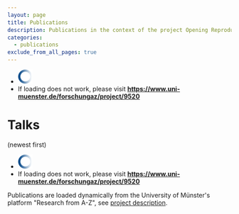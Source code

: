 ```yaml
---
layout: page
title: Publications
description: Publications in the context of the project Opening Reproducible Research (o2r)
categories:
  - publications
exclude_from_all_pages: true
---
```


<script type="text/javascript" src="{{ '/public/js/jquery.js' | absolute_url }}"></script><!-- //cdnjs.cloudflare.com/ajax/libs/jquery/3.1.0/jquery.js -->
<script type="text/javascript" src="{{ '/public/js/xml2json.min.js' | absolute_url }}"></script><!-- //cdnjs.cloudflare.com/ajax/libs/x2js/1.2.0/xml2json.min.js -->
<script type="text/javascript" src="{{ '/public/js/mustache.js' | absolute_url }}"></script><!-- //cdnjs.cloudflare.com/ajax/libs/mustache.js/2.2.1/mustache.js -->

<script type="text/javascript" src="{{ '/public/js/jquery.webui-popover.min.js' | absolute_url }}"></script><!-- //cdn.jsdelivr.net/jquery.webui-popover/2.1.15/jquery.webui-popover.min.js -->
<link rel="stylesheet" href="{{ '/public/css/jquery.webui-popover.min.css' | absolute_url }}"><!-- //cdn.jsdelivr.net/jquery.webui-popover/2.1.15/jquery.webui-popover.min.css -->

<script id="templatePublication" type="x-tmpl-mustache">
{% raw %}
<li>
    {{#hasBadge}}<img src="{{badge_url}}" alt="publication badge" class="publicationBadge"/>{{/hasBadge}}<strong><a href="{{crisURL}}" title="CRIS entry of publication">{{title}}</a></strong>{{subtitle}}
    <i>{{ authors }}</i>
    <br />
    <i class="editor">{{publicationType}} {{journalName}} {{editor}}</i><i class="editor"> {{seriesTitle}} {{venue}} {{publicationYear}}</i>
    {{#hasISBN}}ISBN:&nbsp;{{isbn}};{{/hasISBN}}
    {{#hasDoi}}<strong>doi:&nbsp;<a href="https://doi.org/{{doi}}">{{doi}}</a></strong>;{{/hasDoi}}
    {{#hasURL}}<br><a href="{{url}}">{{url}}</a>{{/hasURL}}
</li>
{% endraw %}
</script>

<script id="templateTalk" type="x-tmpl-mustache">
{% raw %}
<li>
    <a href="#" class="show-pop" title="Abstract" data-placement="bottom" data-content="{{abstract}}"><strong>{{title}}</strong></a> by <i>{{speakers}}</i>
    <br />
    Presented at <a href="{{eventUrl}}" title="event URL">{{event}}</a> ({{organiser}}) on {{date}}, {{venue}}.
    <br />
    {{#hasDoi}}<strong>doi:&nbsp;<a href="https://doi.org/{{doi}}">{{doi}}</a></strong>;{{/hasDoi}}
    {{#hasSlidesURL}}<a href="{{slidesUrl}}">Download slides</a>{{/hasSlidesURL}}
</li>
{% endraw %}
</script>

<script type="text/javascript">
var x2js = new X2JS();

$(document).ready(function(){
    // get publications
    $.ajax({
        type: "get",
        url: "https://o2r.uni-muenster.de/wwuproxy/forschungaz-rest/ws/public/infoobject/getrelated/Project/9520/PROJ_has_PUBL",
        dataType: "text",
        success: function(data) {
            var publicationsData = x2js.xml_str2json(data).infoObjects;

            var template = $('#templatePublication').html();
            Mustache.parse(template);

            var publications = [];

            $(publicationsData.infoObject).each(function(index, value) {
                if(value._type === "Publication" && value._statusVisible === "true") {
                    var crisId = value._id;
                    var attributes = value.attribute;

                    var title, reviewed, venue, subtitle, journalName, pubYear, authors, pubType, seriesTitle, editor, isbn, doi, url, comments, badge_url;

                    $(attributes).each(function(index, value) {
                        switch(value._name) {
                            case "Title":
                                title = value.data;
                                break;
                            case "Peer reviewed":
                                if(value.data === "1570") {
                                    reviewed = true;
                                }
                                if(value.data === "1571") {
                                    reviewed = false;
                                }
                                break;
                            case "Venue":
                                venue = value.data;
                                break;
                            case "Subtitle":
                                subtitle = value.data;
                                break;
                            case "Journal name":
                                journalName = value.data;
                                break;
                            case "Publication year":
                                pubYear = value.data;
                                break;
                            case "Authors":
                                authors = value.data;
                                break;
                            case "Publication type":
                                switch(value.data){
                                    case "212":
                                        pubType = "Book";
                                        break;
                                    case "569":
                                        pubType = "Book(editor)";
                                        break;
                                    case "394":
                                        pubType = "Book chapter";
                                        break;
                                    case "570":
                                        pubType = "Article(conference)";
                                        break;
                                    case "1567":
                                        pubType = "Abstract(poster)";
                                        break;
                                    case "210":
                                        pubType = "Article(journal)";
                                        break;
                                    case "1566":
                                        pubType = "Article";
                                        break;
                                    case "1568":
                                        pubType = "Encyclopedia entry";
                                        break;
                                    case "568":
                                        pubType = "Recension";
                                        break;
                                    case "1569":
                                        pubType = "Thesis";
                                        break;
                                    case "211":
                                        pubType = "Report";
                                        break;
                                    case "572":
                                        pubType = "Other";
                                        break;
                                    case "1644":
                                        pubType = "Media";
                                        break;
                                }
                                break;
                            case "Title of series":
                                seriesTitle = value.data;
                                break;
                            case "Editor":
                                editor = value.data;
                                break;
                            case "ISBN":
                                isbn = value.data;
                                break;
                            case "DOI":
                                doi = value.data;
                                break;
                            case "URL":
                                url = value.data;
                                break;
                            case "Comments":
                                comments = value.data;
                                break;
                        }
                    });

                    if((pubType === "Other" || pubType.includes("Article"))
                        && (url.includes("arxiv")
                            || journalName.toLowerCase().includes("preprint")
                            || seriesTitle.toLowerCase().includes("preprint"))) {
                        badge_url = "https://img.shields.io/badge/article-preprint-ff69b4.svg";
                    }

                    if(pubType.includes("Article") && reviewed) {
                        badge_url = "https://img.shields.io/badge/article-peer--reviewed-brightgreen.svg";
                    }

                    var view = {
                        crisId: crisId,
                        badge_url: badge_url,
                        hasBadge: function() {
                            return badge_url != undefined;
                        },
                        crisURL: "https://www.uni-muenster.de/forschungaz/publication/" + crisId + "?lang=en",
                        title: title,
                        authors: authors,
                        subtitle: function() {
                            if(subtitle.length != 0) return ":&nbsp;" + subtitle + ".";
                        },
                        publicationType: function() {
                            if(pubType.length != 0) return pubType + ".";
                        },
                        publicationYear: function() {
                            if(pubYear.length != 0) return pubYear + ".";
                        },
                        venue: venue,
                        journalName: function() {
                            if(journalName.length != 0) return journalName + ".";
                        },
                        editor: function(){
                            if(editor.length != 0 ) return editor + ".";
                        },
                        seriesTitle: function(){
                           if(seriesTitle.length != 0) return seriesTitle + ".";
                        },
                        hasISBN: function() {
                            return isbn.length != 0;
                        },
                        isbn: isbn,
                        hasDoi: function() {
                            return doi.length != 0;
                        },
                        doi: doi,
                        hasURL: function() {
                            return url != 0;
                        },
                        url: url
                    };

                    publications.push(view);
                } // else not a publication
            });

            publications.sort(function(a,b){
                return b.crisId - a.crisId;
            });

            var list = $("#publicationlist");
            list.empty(); // clear the list to remove the loader

            publications.forEach(function(element, index, array) {
                var output = Mustache.render(template, element);
                list.append(output);
            });
        },
        error: function(xhr, status) {
            $("#publications").html("<p>Error fetching publications: " + status + "</p><p><strong>Please visit <a href=\"https://www.uni-muenster.de/forschungaz/project/9520\">https://www.uni-muenster.de/forschungaz/project/9520</a></strong></p>");
        }
    });

    // get talks
    $.ajax({
        type: "get",
        url: "https://o2r.uni-muenster.de/wwuproxy/forschungaz-rest/ws/public/infoobject/getrelated/Project/9520/PROJ_has_TALK",
        dataType: "text",
        success: function(data) {
            var talksData = x2js.xml_str2json(data).infoObjects.infoObject;

            var template = $('#templateTalk').html();
            Mustache.parse(template);

            var talks = [];

            $(talksData).each(function(index, value) {
                if(value._type === "Talk" && value._statusVisible === "true") {
                    var crisId = value._id;
                    var attributes = value.attribute;

                    var title, date, event, venue, organiser, abstract, keywords, doi, slidesUrl, speakers, eventUrl, year;

                    $(attributes).each(function(index, value) {
                        switch(value._name) {
                            case "Title":
                                if(!title && value.data) {
                                    title = value.data;
                                }
                                break;
                            case "Date of talk":
                                date = value.data;
                                break;
                            case "Name of event":
                                event = value.data;
                                break;
                            case "Venue of event":
                                venue = value.data;
                                break;
                            case "Organiser of event":
                                organiser = value.data;
                                break;
                            case "Abstract":
                                if(!abstract && value.data) {
                                    abstract = value.data;
                                }
                                break;
                            case "Keywords":
                                keywords = value.data;
                                break;
                            case "DOI":
                                doi = value.data;
                                break;
                            case "URL of slides":
                                slidesUrl = value.data;
                                break;
                            case "Speakers":
                                speakers = value.data;
                                break;
                            case "URL of event":
                                eventUrl = value.data;
                                break;
                            case "Year of talk":
                                year = value.data;
                                break;
                        }
                    });

                    var view = {
                        title: title,
                        date: date,
                        event: event,
                        venue: venue,
                        organiser: organiser,
                        abstract: abstract,
                        keywords: keywords,
                        doi: doi,
                        hasDoi: function() {
                            return doi.length != 0;
                        },
                        slidesUrl: slidesUrl,
                        hasSlidesURL: function() {
                            return slidesUrl.length != 0;
                        },
                        speakers: speakers,
                        eventUrl: eventUrl,
                        year: year
                    };

                    talks.push(view);
                } // else not a talk
            });

            talks.sort(function(a,b){
                // Turn your strings into dates, and then subtract them
                // to get a value that is either negative, positive, or zero.
                return new Date(b.date) - new Date(a.date);
            });

            var list = $("#talklist");
            list.empty(); // clear the list to remove the loader

            talks.forEach(function(element, index, array) {
                var output = Mustache.render(template, element);
                list.append(output);
            });

            // active popovers on the links with popover content
            $('a.show-pop').filter(function() {
                return $(this).attr('data-content');
            }).webuiPopover({width: 600});
        },
        error: function(xhr, status) {
            $("#talks").html("Error fetching talks: " + status + "</p><p><strong>Please visit <a href=\"https://www.uni-muenster.de/forschungaz/project/9520\">https://www.uni-muenster.de/forschungaz/project/9520</a></strong></p>");
        }
    });
});
</script>

<div id="publications">
    <ul id="publicationlist">
        <li><img alt="loading image" class="center" src="/public/images/loading.gif" width="32" /></li>
        <li>If loading does not work, please visit <strong><a href="https://www.uni-muenster.de/forschungaz/project/9520">https://www.uni-muenster.de/forschungaz/project/9520</a></strong></li>
    </ul>
</div>

<h1>Talks</h1>
<p>(newest first)</p>

<div id="talks">
    <ul id="talklist">
        <li><img alt="loading image" class="center" src="/public/images/loading.gif" width="32" /></li>
        <li>If loading does not work, please visit <strong><a href="https://www.uni-muenster.de/forschungaz/project/9520">https://www.uni-muenster.de/forschungaz/project/9520</a></strong></li>
    </ul>
</div>

<div class="attribution">
    <p>Publications are loaded dynamically from the University of Münster's platform "Research from A-Z", see <a href="https://www.uni-muenster.de/forschungaz/project/9520?lang=en">project description</a>.</p>
</div>
